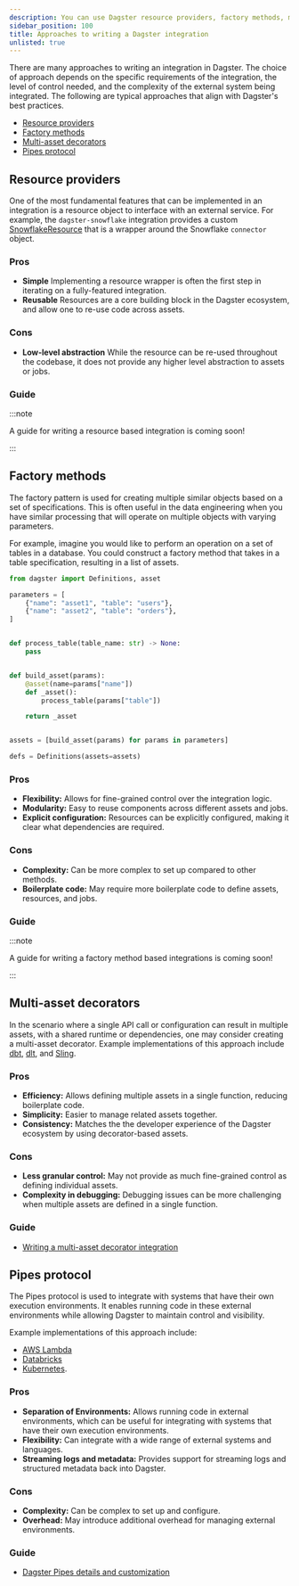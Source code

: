 ```yaml
---
description: You can use Dagster resource providers, factory methods, multi-asset decorators, and the Dagster Pipes protocol to write an integration in Dagster.
sidebar_position: 100
title: Approaches to writing a Dagster integration
unlisted: true
---
```


There are many approaches to writing an integration in Dagster. The choice of approach depends on the specific requirements of the integration, the level of control needed, and the complexity of the external system being integrated. The following are typical approaches that align with Dagster's best practices.

- [Resource providers](#resource-providers)
- [Factory methods](#factory-methods)
- [Multi-asset decorators](#multi-asset-decorators)
- [Pipes protocol](#pipes-protocol)

## Resource providers

One of the most fundamental features that can be implemented in an integration is a resource object to interface with an external service. For example, the `dagster-snowflake` integration provides a custom [SnowflakeResource](https://github.com/dagster-io/dagster/blob/master/python_modules/libraries/dagster-snowflake/dagster_snowflake/resources.py) that is a wrapper around the Snowflake `connector` object.

### Pros

- **Simple** Implementing a resource wrapper is often the first step in iterating on a fully-featured integration.
- **Reusable** Resources are a core building block in the Dagster ecosystem, and allow one to re-use code across assets.

### Cons

- **Low-level abstraction** While the resource can be re-used throughout the codebase, it does not provide any higher level abstraction to assets or jobs.

### Guide

:::note

A guide for writing a resource based integration is coming soon!

:::

## Factory methods

The factory pattern is used for creating multiple similar objects based on a set of specifications. This is often useful in the data engineering when you have similar processing that will operate on multiple objects with varying parameters.

For example, imagine you would like to perform an operation on a set of tables in a database. You could construct a factory method that takes in a table specification, resulting in a list of assets.

```python
from dagster import Definitions, asset

parameters = [
    {"name": "asset1", "table": "users"},
    {"name": "asset2", "table": "orders"},
]


def process_table(table_name: str) -> None:
    pass


def build_asset(params):
    @asset(name=params["name"])
    def _asset():
        process_table(params["table"])

    return _asset


assets = [build_asset(params) for params in parameters]

defs = Definitions(assets=assets)
```

### Pros

- **Flexibility:** Allows for fine-grained control over the integration logic.
- **Modularity:** Easy to reuse components across different assets and jobs.
- **Explicit configuration:** Resources can be explicitly configured, making it clear what dependencies are required.

### Cons

- **Complexity:** Can be more complex to set up compared to other methods.
- **Boilerplate code:** May require more boilerplate code to define assets, resources, and jobs.

### Guide

:::note

A guide for writing a factory method based integrations is coming soon!

:::

## Multi-asset decorators

In the scenario where a single API call or configuration can result in multiple assets, with a shared runtime or dependencies, one may consider creating a multi-asset decorator. Example implementations of this approach include [dbt](https://github.com/dagster-io/dagster/tree/master/python_modules/libraries/dagster-dbt), [dlt](https://github.com/dagster-io/dagster/tree/master/python_modules/libraries/dagster-dlt), and [Sling](https://github.com/dagster-io/dagster/tree/master/python_modules/libraries/sling).

### Pros

- **Efficiency:** Allows defining multiple assets in a single function, reducing boilerplate code.
- **Simplicity:** Easier to manage related assets together.
- **Consistency:** Matches the the developer experience of the Dagster ecosystem by using decorator-based assets.

### Cons

- **Less granular control:** May not provide as much fine-grained control as defining individual assets.
- **Complexity in debugging:** Debugging issues can be more challenging when multiple assets are defined in a single function.

### Guide

- [Writing a multi-asset decorator integration](/integrations/guides/multi-asset-integration)

## Pipes protocol

The Pipes protocol is used to integrate with systems that have their own execution environments. It enables running code in these external environments while allowing Dagster to maintain control and visibility.

Example implementations of this approach include:

- [AWS Lambda](https://github.com/dagster-io/dagster/tree/master/python_modules/libraries/dagster-aws/dagster_aws/pipes)
- [Databricks](https://github.com/dagster-io/dagster/blob/master/python_modules/libraries/dagster-databricks/dagster_databricks/pipes.py)
- [Kubernetes](https://github.com/dagster-io/dagster/blob/master/python_modules/libraries/dagster-k8s/dagster_k8s/pipes.py).

### Pros

- **Separation of Environments:** Allows running code in external environments, which can be useful for integrating with systems that have their own execution environments.
- **Flexibility:** Can integrate with a wide range of external systems and languages.
- **Streaming logs and metadata:** Provides support for streaming logs and structured metadata back into Dagster.

### Cons

- **Complexity:** Can be complex to set up and configure.
- **Overhead:** May introduce additional overhead for managing external environments.

### Guide

- [Dagster Pipes details and customization](/guides/build/external-pipelines/dagster-pipes-details-and-customization)
